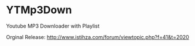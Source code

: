 YTMp3Down
=========

Youtube MP3 Downloader with Playlist


Orginal Release: http://www.istihza.com/forum/viewtopic.php?f=41&t=2020
